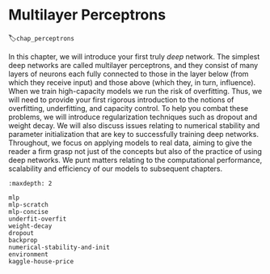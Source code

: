 # Multilayer Perceptrons
:label:`chap_perceptrons`

In this chapter, we will introduce your first truly *deep* network.
The simplest deep networks are called multilayer perceptrons,
and they consist of many layers of neurons
each fully connected to those in the layer below
(from which they receive input)
and those above (which they, in turn, influence).
When we train high-capacity models we run the risk of overfitting.
Thus, we will need to provide your first rigorous introduction
to the notions of overfitting, underfitting, and capacity control.
To help you combat these problems,
we will introduce regularization techniques such as dropout and weight decay.
We will also discuss issues relating to numerical stability and parameter initialization that are key to successfully training deep networks.
Throughout, we focus on applying models to real data,
aiming to give the reader a firm grasp not just of the concepts
but also of the practice of using deep networks.
We punt matters relating to the computational performance,
scalability and efficiency of our models to subsequent chapters.

```toc
:maxdepth: 2

mlp
mlp-scratch
mlp-concise
underfit-overfit
weight-decay
dropout
backprop
numerical-stability-and-init
environment
kaggle-house-price
```

